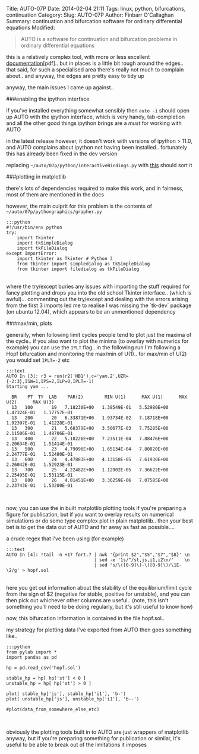 Title: AUTO-07P
Date: 2014-02-04 21:11
Tags: linux, python, bifurcations, continuation
Category:
Slug: AUTO-07P
Author: Finbarr O'Callaghan
Summary: continuation and bifurcation software for ordinary differential equations
Modified:

>AUTO is a software for continuation and bifurcation problems in ordinary
>differential equations

this is a relatively complex tool, with more or less excellent [documentation][1][pdf]..
but in places is a little bit rough around the edges.. that said, for such a
specialised area there's really not much to complain about.. and anyway, the
edges are pretty easy to tidy up

anyway, the main issues I came up against..

###enabling the ipython interface

if you've installed everything somewhat sensibly then `auto -i` should open up
AUTO with the ipython interface, which is very handy, tab-completion and all
the other good things ipython brings are a _must_ for working with AUTO

in the latest release however, it doesn't work with versions of ipython > 11.0,
and AUTO complains about ipython not having been installed..  fortunately this
has already been fixed in the dev version

replacing `~/auto/07p/python/interactiveBindings.py` with [this][2] should sort
it


###plotting in matplotlib

there's lots of dependencies required to make this work, and in fairness, most
of them are mentioned in the docs

however, the main culprit for this problem is the contents of
`~/auto/07p/pythongraphics/grapher.py`

    :::python
    #!/usr/bin/env python
    try:
        import Tkinter
        import tkSimpleDialog
        import tkFileDialog
    except ImportError:
        import tkinter as Tkinter # Python 3
        from tkinter import simpledialog as tkSimpleDialog
        from tkinter import filedialog as tkFileDialog
<br />
where the try/except buries any issues with importing the stuff required for
fancy plotting and drops you into the old school Tkinter interface.. (which is
awful)... commenting out the try/except and dealing with the errors arising
from the first 3 imports led me to realise I was missing the `tk-dev` package
(on ubuntu 12.04), which appears to be an unmentioned dependency

###max/min, plots

generally, when following limit cycles people tend to plot just the
maxima of the cycle.. if you also want to plot the minima (to overlay with
numerics for example) you can use the `IPLT` flag.. in the following run I'm
following a Hopf bifurcation and monitoring the max/min of U(1).. for max/min of
U(2) you would set `IPLT=-2` etc

    :::text
    AUTO In [3]: r3 = run(r2('HB1'),c='yam.2',UZR={-2:3},ISW=1,IPS=2,ILP=0,IPLT=-1)
    Starting yam ...

      BR    PT  TY  LAB    PAR(2)        MIN U(1)      MAX U(1)      MAX U(2)      MAX U(3)
      13   100       19   7.18230E+00   1.38549E-01   5.52980E+00   1.47324E-01   1.17757E-01
      13   200       20   6.33871E+00   1.93734E-02   7.18718E+00   1.92397E-01   1.41228E-01
      13   300       21   5.68379E+00   3.50677E-03   7.75285E+00   2.11506E-01   1.48706E-01
      13   400       22   5.18226E+00   7.23511E-04   7.88476E+00   2.20634E-01   1.51414E-01
      13   500       23   4.79096E+00   1.65134E-04   7.80820E+00   2.24777E-01   1.52480E-01
      13   600       24   4.47883E+00   4.13158E-05   7.61930E+00   2.26042E-01   1.52923E-01
      13   700       25   4.22482E+00   1.12902E-05   7.36622E+00   2.25495E-01   1.53115E-01
      13   800       26   4.01451E+00   3.36259E-06   7.07585E+00   2.23743E-01   1.53200E-01
<br />

now, you can use the in built matplotlib plotting tools if you're preparing a
figure for publication, but if you want to overlay results on numerical
simulations or do some type complex plot in plain matplotlib.. then your best
bet is to get the data out of AUTO and far away as fast as possible....

a crude regex that i've been using (for example)

    :::text
    AUTO In [4]: !tail -n +17 fort.7 | awk '{print $2","$5","$7","$8}' \n
                                     | sed -e '1s/^/st,js,i1,i2\n/'    \n
                                     | sed 's/\([0-9]\)-\([0-9]\)/\1E-\2/g' > hopf.sol
<br />
here you get out information about the stability of the equilibrium/limit cycle
from the sign of $2 (negative for stable, positive for unstable), and you can
then pick out whichever other columns are useful.. (note, this isn't something
you'll need to be doing regularly, but it's still useful to know how)

now, this bifurcation information is contained in the file hopf.sol..

my strategy for plotting data I've exported from AUTO then goes something like..

    :::python
    from pylab import *
    import pandas as pd

    hp = pd.read_csv('hopf.sol')

    stable_hp = hp[ hp['st'] < 0 ]
    unstable_hp = hp[ hp['st'] > 0 ]

    plot( stable_hp['js'], stable_hp['i1'], 'b-')
    plot( unstable_hp['js'], unstable_hp['i1'], 'b--')

    #plot(data_from_somewhere_else_etc)


<br />

obviously the plotting tools built in to AUTO are just wrappers of matplotlib
anyway, but if you're preparing something for publication or similar, it's
useful to be able to break out of the limitations it imposes


[1]: http://www.dam.brown.edu/people/sandsted/auto/auto07p.pdf
[2]: https://bitbucket.org/z2v/auto-07p/commits/cb686f32b7e3114c6c105cb2679b2af5 

